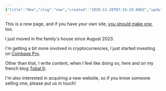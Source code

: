 ```yaml
---
{"title":"Now","slug":"now","created":"2020-12-20T07:34:29.000Z","updated":"2025-01-29T22:16:50.750+01:00","dg-publish":true,"dg-footer":true,"dg-footer-position":3,"dg-path":"Now.md","permalink":"/now/","dgPassFrontmatter":true}
---
```


This is a now page, and if you have your own site, [you should make one](https://nownownow.com/about?target=_blank), too.

I just moved in the family's house since August 2023.

I'm getting a bit more involved in cryptocurrencies, I just started investing on [Coinbase Pro](http://pro.coinbase.com/?target=_blank).

Other than that, I write content, when I feel like doing so, here and on my french blog [Tobal.fr](https://tobal.fr/blog?target=_blank).

I'm also interested in acquiring a new website, so if you know someone selling one, please put us in touch!

